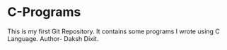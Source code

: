 # C-Programs
This is my first Git Repository. It contains some programs I wrote using C Language.
Author- Daksh Dixit.
